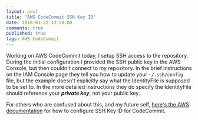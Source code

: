 ```yaml
---
layout: post
title: "AWS CodeCommit SSH Key ID"
date: 2018-01-22 13:50:00
comments: true
published: true
tags: AWS CodeCommit
---
```


Working on AWS CodeCommit today, I setup SSH access to the repository. During the initial configuration I provided the SSH public key in the AWS Console, but then couldn't connect to my repository. In the brief instructions on the IAM Console page they tell you how to update your `~/.ssh/config` file, but the example doesn't explicitly say what the IdentityFile is supposed to be set to. In the more detailed instructions they do specify the IdentityFile should reference your <i><b>private key</b></i>, not your public key.

For others who are confused about this, and my future self, [here's the AWS documentation](https://docs.aws.amazon.com/codecommit/latest/userguide/setting-up-ssh-unixes.html?icmpid=docs_acc_console_connect#setting-up-ssh-unixes-keys) for how to configure SSH Key ID for CodeCommit.
